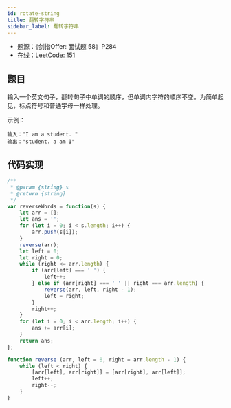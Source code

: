 ```yaml
---
id: rotate-string
title: 翻转字符串
sidebar_label: 翻转字符串
---
```


- 题源：《剑指Offer: 面试题 58》P284
- 在线：[LeetCode: 151](https://leetcode-cn.com/problems/reverse-words-in-a-string/)

## 题目

输入一个英文句子，翻转句子中单词的顺序，但单词内字符的顺序不变。为简单起见，标点符号和普通字母一样处理。

示例：

```text
输入："I am a student. "
输出："student. a am I"
```

## 代码实现

```js
/**
 * @param {string} s
 * @return {string}
 */
var reverseWords = function(s) {
    let arr = [];
    let ans = '';
    for (let i = 0; i < s.length; i++) {
        arr.push(s[i]);
    }
    reverse(arr);
    let left = 0;
    let right = 0;
    while (right <= arr.length) {
        if (arr[left] === ' ') {
            left++;
        } else if (arr[right] === ' ' || right === arr.length) {
            reverse(arr, left, right - 1);
            left = right;
        }
        right++;
    }
    for (let i = 0; i < arr.length; i++) {
        ans += arr[i];
    }
    return ans;
};

function reverse (arr, left = 0, right = arr.length - 1) {
    while (left < right) {
        [arr[left], arr[right]] = [arr[right], arr[left]];
        left++;
        right--;
    }
}
```
